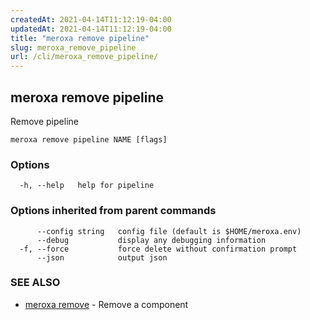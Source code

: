 ```yaml
---
createdAt: 2021-04-14T11:12:19-04:00
updatedAt: 2021-04-14T11:12:19-04:00
title: "meroxa remove pipeline"
slug: meroxa_remove_pipeline
url: /cli/meroxa_remove_pipeline/
---
```

## meroxa remove pipeline

Remove pipeline

```
meroxa remove pipeline NAME [flags]
```

### Options

```
  -h, --help   help for pipeline
```

### Options inherited from parent commands

```
      --config string   config file (default is $HOME/meroxa.env)
      --debug           display any debugging information
  -f, --force           force delete without confirmation prompt
      --json            output json
```

### SEE ALSO

* [meroxa remove](meroxa_remove)	 - Remove a component

